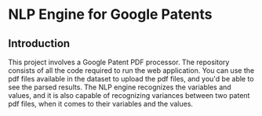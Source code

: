 # NLP Engine for Google Patents

## Introduction

This project involves a Google Patent PDF processor. The repository consists of all the code required to run the web application. You can use the pdf files available in the dataset to upload the pdf files, and you'd be able to see the parsed results. The NLP engine recognizes the variables and values, and it is also capable of recognizing variances between two patent pdf files, when it comes to their variables and the values. 
